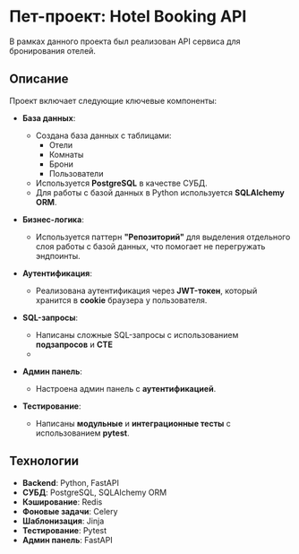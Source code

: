 # Пет-проект: Hotel Booking API

В рамках данного проекта был реализован API сервиса для бронирования отелей.

## Описание

Проект включает следующие ключевые компоненты:

- **База данных**:
  - Создана база данных с таблицами:
    - Отели
    - Комнаты
    - Брони
    - Пользователи
  - Используется **PostgreSQL** в качестве СУБД.
  - Для работы с базой данных в Python используется **SQLAlchemy ORM**.

- **Бизнес-логика**:
  - Используется паттерн **"Репозиторий"** для выделения отдельного слоя работы с базой данных, что помогает не перегружать эндпоинты.

- **Аутентификация**:
  - Реализована аутентификация через **JWT-токен**, который хранится в **cookie** браузера у пользователя.

- **SQL-запросы**:
  - Написаны сложные SQL-запросы с использованием **подзапросов** и **CTE**
  - 
- **Админ панель**:
  - Настроена админ панель с **аутентификацией**.

- **Тестирование**:
  - Написаны **модульные** и **интеграционные тесты** с использованием **pytest**.

## Технологии

- **Backend**: Python, FastAPI
- **СУБД**: PostgreSQL, SQLAlchemy ORM
- **Кэширование**: Redis
- **Фоновые задачи**: Celery
- **Шаблонизация**: Jinja
- **Тестирование**: Pytest
- **Админ панель**: FastAPI
